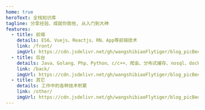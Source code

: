 ```yaml
---
home: true
heroText: 全栈知识库
tagline: 分享经验、成就你我他, 从入门到大神
features:
  - title: 前端
    details: ES6、Vuejs、Reactjs、RN、App等前端技术
    link: /front/
    imgUrl: https://cdn.jsdelivr.net/gh/wangshibiaoFlytiger/blog_picBed1/images/qianduan.png
  - title: 后台
    details: Java、Golang、Php、Python、c/c++、爬虫、分布式缓存、nosql、docker等后台技术
    link: /back/
    imgUrl: https://cdn.jsdelivr.net/gh/wangshibiaoFlytiger/blog_picBed1/images/houtai.png
  - title: 其它
    details: 工作中的各种技术积累
    link: /other/
    imgUrl: https://cdn.jsdelivr.net/gh/wangshibiaoFlytiger/blog_picBed1/images/zhishiku.jpg
---
```

